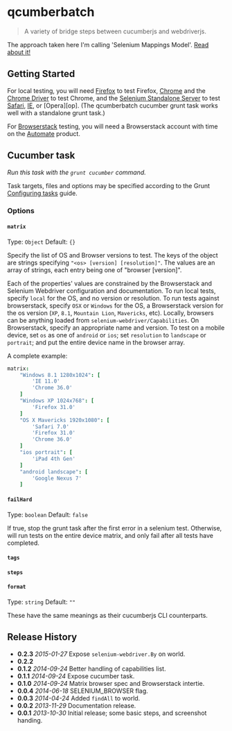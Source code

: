 # qcumberbatch

> A variety of bridge steps between cucumberjs and webdriverjs.

The approach taken here I'm calling 'Selenium Mappings Model'. [Read about it!][mapmodel]



## Getting Started

For local testing, you will need [Firefox][ff] to test Firefox, [Chrome][chr] and the [Chrome Driver][chdrive] to test Chrome, and the [Selenium Standalone Server][sel_standalone] to test [Safari][saf], [IE][ie], or [Opera][op]. (The qcumberbatch cucumber grunt task works well with a standalone grunt task.)

For [Browserstack](http://www.browserstack.com/) testing, you will need a Browserstack account with time on the [Automate][bs_automate] product.

[ff]: https://getfirefox.com
[chr]: https://getchrome.com
[chdrive]: https://code.google.com/p/selenium/wiki/ChromeDriver
[sel_standalone]: http://www.seleniumhq.org/download/
[saf]: https://www.apple.com/safari/
[ie]: http://windows.microsoft.com/en-us/internet-explorer/download-ie
[o]: http://www.opera.com/
[bs_automate]: https://www.browserstack.com/automate

## Cucumber task
_Run this task with the `grunt cucumber` command._

Task targets, files and options may be specified according to the Grunt [Configuring tasks](http://gruntjs.com/configuring-tasks) guide.

### Options

#### `matrix`
Type: `Object`
Default: `{}`

Specify the list of OS and Browser versions to test. The keys of the object are strings specifying `"<os> [version] [resolution]"`. The values are an array of strings, each entry being one of "browser [version]".

Each of the properties' values are constrained by the Browserstack and Selenium Webdriver configuration and documentation. To run local tests, specify `local` for the OS, and no version or resolution. To run tests against browserstack, specify `OSX` or `Windows` for the OS, a Browserstack version for the os version (`XP`, `8.1`, `Mountain Lion`, `Mavericks`, etc). Locally, browsers can be anything loaded from `selenium-webdriver/Capabilities`. On Browserstack, specify an appropriate name and version. To test on a mobile device, set `os` as one of `android` or `ios`; set `resolution` to `landscape` or `portrait`; and put the entire device name in the browser array.

A complete example:

```coffeescript
matrix:
    "Windows 8.1 1280x1024": [
        'IE 11.0'
        'Chrome 36.0'
    ]
    "Windows XP 1024x768": [
        'Firefox 31.0'
    ]
    "OS X Mavericks 1920x1080": [
        'Safari 7.0'
        'Firefox 31.0'
        'Chrome 36.0'
    ]
    "ios portrait": [
        'iPad 4th Gen'
    ]
    "android landscape": [
        'Google Nexus 7'
    ]
```

#### `failHard`

Type: `boolean`
Default: `false`

If true, stop the grunt task after the first error in a selenium test. Otherwise, will run tests on the entire device matrix, and only fail after all tests have completed.

#### `tags`
#### `steps`
#### `format`

Type: `string`
Default: `""`

These have the same meanings as their cucumberjs CLI counterparts.

## Release History

* **0.2.3** *2015-01-27* Expose `selenium-webdriver.By` on world.
* **0.2.2**
* **0.1.2** *2014-09-24* Better handling of capabilities list.
* **0.1.1** *2014-09-24* Expose cucumber task.
* **0.1.0** *2014-09-24* Matrix browser spec and Browserstack intertie.
* **0.0.4** *2014-06-18* SELENIUM_BROWSER flag.
* **0.0.3** *2014-04-24* Added `findAll` to world.
* **0.0.2** *2013-11-29* Documentation release.
* **0.0.1** *2013-10-30* Initial release; some basic steps, and screenshot handing.


[mapmodel]: http://davidsouther.com/#/posts/2014/01/27/cucumber-selenium-mappings-model/
